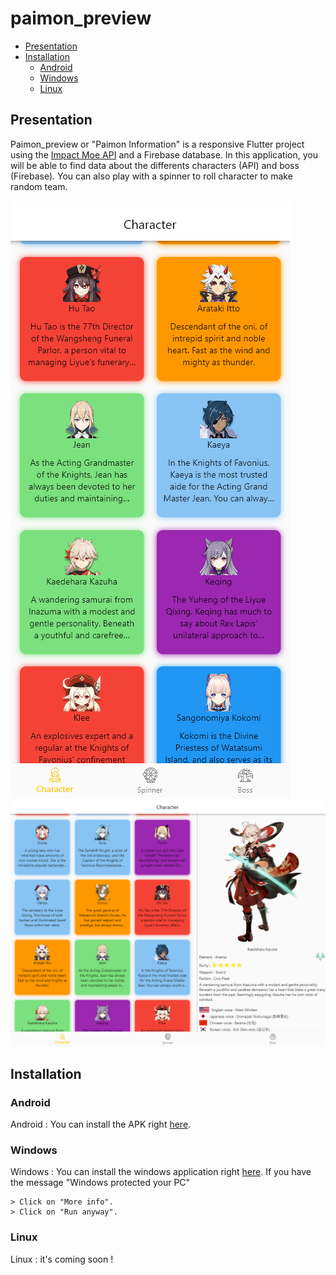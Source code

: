 # paimon_preview

- [Presentation](#presentation)
- [Installation](#installation)
  - [Android](#Android)
  - [Windows](#Windows)
  - [Linux](#Linux)

## Presentation

Paimon_preview or "Paimon Information" is a responsive Flutter project using the [Impact Moe API](https://github.com/impact-moe/impact-api) and a Firebase database.
In this application, you will be able to find data about the differents characters (API) and boss (Firebase).
You can also play with a spinner to roll character to make random team.
 
![Mobile](https://github.com/BastienBYRA/paimon_preview/blob/master/readme_image/mobileChar.PNG) ![PC](https://github.com/BastienBYRA/paimon_preview/blob/master/readme_image/computerChar.PNG)

## Installation
### Android
Android : You can install the APK right [here](https://github.com/BastienBYRA/paimon_preview/blob/master/android_build/app.apk?raw=true).

### Windows
Windows : You can install the windows application right [here](https://github.com/BastienBYRA/paimon_preview/blob/master/windows_build/paimon_information.exe?raw=true).
If you have the message "Windows protected your PC"
```
> Click on "More info".
> Click on "Run anyway".
```

### Linux
Linux : it's coming soon !
